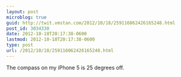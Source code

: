 ```yaml
---
layout: post
microblog: true
guid: http://twit.vmstan.com/2012/10/18/259116062426165248.html
post_id: 3034330
date: 2012-10-18T20:17:38-0600
lastmod: 2012-10-18T20:17:38-0600
type: post
url: /2012/10/18/259116062426165248.html
---
```

The compass on my iPhone 5 is 25 degrees off.
